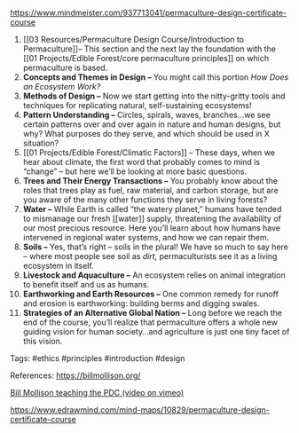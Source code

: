 
https://www.mindmeister.com/937713041/permaculture-design-certificate-course




1.  [[03 Resources/Permaculture Design Course/Introduction to Permaculture]]– This section and the next lay the foundation with the [[01 Projects/Edible Forest/core permaculture principles]] on which permaculture is based.
2.  **Concepts and Themes in Design –** You might call this portion _How Does an Ecosystem Work?_
3.  **Methods of Design –** Now we start getting into the nitty-gritty tools and techniques for replicating natural, self-sustaining ecosystems!
4.  **Pattern Understanding –** Circles, spirals, waves, branches…we see certain patterns over and over again in nature and human designs, but why? What purposes do they serve, and which should be used in X situation?
5.  [[01 Projects/Edible Forest/Climatic Factors]] – These days, when we hear about climate, the first word that probably comes to mind is “change” – but here we’ll be looking at more basic questions.
6.  **Trees and Their Energy Transactions –** You probably know about the roles that trees play as fuel, raw material, and carbon storage, but are you aware of the many other functions they serve in living forests?
7.  **Water –** While Earth is called “the watery planet,” humans have tended to mismanage our fresh [[water]] supply, threatening the availability of our most precious resource. Here you’ll learn about how humans have intervened in regional water systems, and how we can repair them.
8.  **Soils –** Yes, that’s right – soils in the plural! We have so much to say here – where most people see soil as _dirt,_ permaculturists see it as a living ecosystem in itself.
9.  **Livestock and Aquaculture –** An ecosystem relies on animal integration to benefit itself and us as humans.
10.  **Earthworking and Earth Resources –** One common remedy for runoff and erosion is earthworking: building berms and digging swales.
11.  **Strategies of an Alternative Global Nation –** Long before we reach the end of the course, you’ll realize that permaculture offers a whole new guiding vision for human society…and agriculture is just one tiny facet of this vision.

Tags:
#ethics #principles #introduction #design 

References:
https://billmollison.org/

[Bill Mollison teaching the PDC (video on vimeo)](http://www.networkearth.org/perma/culture.html#Permaculture)


https://www.edrawmind.com/mind-maps/10829/permaculture-design-certificate-course